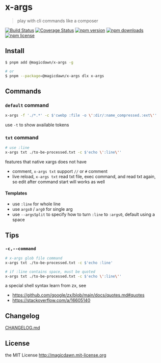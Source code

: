 # x-args

> play with cli commands like a composer

[![Build Status](https://img.shields.io/travis/magicdawn/x-args.svg?style=flat-square)](https://travis-ci.org/magicdawn/x-args)
[![Coverage Status](https://img.shields.io/codecov/c/github/magicdawn/x-args.svg?style=flat-square)](https://codecov.io/gh/magicdawn/x-args)
[![npm version](https://img.shields.io/npm/v/@magicdawn/x-args.svg?style=flat-square)](https://www.npmjs.com/package/@magicdawn/x-args)
[![npm downloads](https://img.shields.io/npm/dm/@magicdawn/x-args.svg?style=flat-square)](https://www.npmjs.com/package/@magicdawn/x-args)
[![npm license](https://img.shields.io/npm/l/@magicdawn/x-args.svg?style=flat-square)](http://magicdawn.mit-license.org)

## Install

```sh
$ pnpm add @magicdawn/x-args -g

# or
$ pnpm --package=@magicdawn/x-args dlx x-args
```

## Commands

### `default` command

```sh
x-args -f './*.*' -c $'cwebp :file -o \':dir/:name_compressed.:ext\''
```

use `-t` to show available tokens

### `txt` command

```sh
# use :line
x-args txt ./to-be-processed.txt -c $'echo \':line\''
```

features that native xargs does not have

- comment, `x-args txt` support `//` or `#` comment
- live reload, `x-args txt` read txt file, exec command, and read txt again, so edit after command start will works as well

#### Templates

- use `:line` for whole line
- use `args0` / `arg0` for single arg
- use `--argsSplit` to specify how to turn `:line` to `:args0`, default using a space

## Tips

### `-c,--command`

```bash
# x-args glob file command
x-args txt ./to-be-processed.txt -c $'echo :line'

# if :line contains space, must be quoted
x-args txt ./to-be-processed.txt -c $'echo \':line\''
```

a special shell syntax learn from zx, see

- https://github.com/google/zx/blob/main/docs/quotes.md#quotes
- https://stackoverflow.com/a/16605140

## Changelog

[CHANGELOG.md](CHANGELOG.md)

## License

the MIT License http://magicdawn.mit-license.org
